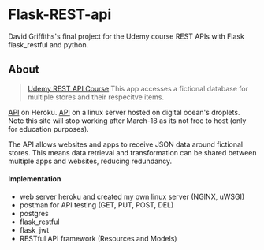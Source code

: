 # Flask-REST-api
David Griffiths's final project for the Udemy course REST APIs with Flask flask_restful and python. 


## About

> 
> [Udemy REST API Course](https://www.udemy.com/rest-api-flask-and-python/learn/v4/overview)
> This app accesses a fictional database for multiple stores and their respecitve items.
>

[API](https://stores-rest-api-dg.herokuapp.com/items) on Heroku.
[API](http://159.65.86.144/items) on a linux server hosted on digital ocean's droplets. Note this site will stop working after March-18 as its not free to host (only for education purposes).

The API allows websites and apps to receive JSON data around fictional stores. This means data retrieval and transformation can be shared between multiple apps and websites, reducing redundancy.


#### Implementation

* web server heroku and created my own linux server (NGINX, uWSGI)
* postman for API testing (GET, PUT, POST, DEL)
* postgres
* flask_restful
* flask_jwt
* RESTful API framework (Resources and Models)


